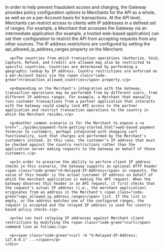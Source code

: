 <div class="method-area">
  <div class="method-copy">
    <div class="method-copy-padding">
      <p>In order to help prevent fraudulent access and charging, the Gateway provides policy configuration options to Merchants for the API as a whole, as well as on a per-Account basis for transactions. At the API level, Merchants can restrict access to clients with IP addresses in a defined set of ranges. For example, a Merchant that accesses the Gateway via an intermediate application (for example, a hosted web-based application) can set their configuration to restrict the API from accepting requests from any other sources. The IP address restrictions are configured by setting the <span class="code-green">api_allowed_ip_address_ranges</span> property on the Merchant.</p>

      <p>The countries from which transaction operations (Authorize, Void, Capture, Refund, and Credit) are allowed may also be restricted to specific countries. Countries are determined by performing a geographic lookup by IP address. Country restrictions are enforced on a per-Account basis via the <span class="code-green">transaction_allowed_countries</span> property.</p>

      <p>Depending on the Merchant's integration with the Gateway, transaction operations may be performed from by different users, from different IP address ranges. For example, a Merchant that manually runs customer transactions from a partner application that interacts with the Gateway could simply lock API access to the partner application and restrict transaction operations to the country in which the Merchant resides.</p>

      <p>Another common scenario is for the Merchant to expose a <a href="../guides/payment-form-getting-started.html">web-based payment form</a> to customers, perhaps integrated with shopping cart functionality, such that charges are performed by the Merchant's customers instead. In this case, the customer's IP address that must be checked against the country restrictions rather than the application server making requests to the Gateway on behalf of those customers.</p>

      <p>In order to preserve the ability to perform client IP address checks in this scenario, the Gateway supports an optional HTTP header <span class="code-green">X-Relayed-IP-Address</span> in requests. The value of this header is the actual customer IP address on behalf of which the merchant application is making the API request. When the Gateway observes this header in an API request, it first checks that the request's actual IP address (i.e., the merchant application) originates from an address in the Merchant's <span class="code-green">api_allowed_ip_address_ranges</span> list. If the list is empty, or the address matches one of the configured ranges, the request is accepted and the relayed IP address is used for country-based policy checks.</p>

      <p>You can test relaying IP addresses against Merchant client restrictions by modifying the <span class="code-green">curl</span> command line as follows:</p>

      <p><span class="code-green">curl -H "X-Relayed-IP-Address: 127.0.0.1" ...</span></p>
    </div>
  </div>
</div>

